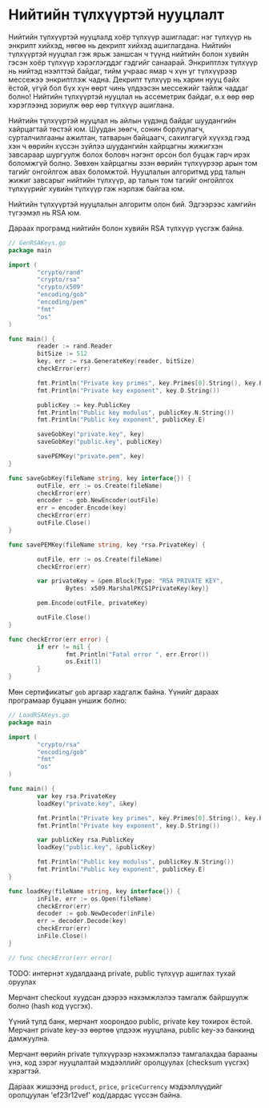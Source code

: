 #  Нийтийн түлхүүртэй нууцлалт

Нийтийн түлхүүртэй нууцлалд хоёр түлхүүр ашигладаг: нэг түлхүүр нь энкрипт хийхэд, нөгөө нь декрипт хийхэд ашиглагдана. Нийтийн түлхүүртэй нууцлал гэж ярьж заншсан ч түүнд нийтийн болон хувийн гэсэн хоёр түлхүүр хэрэглэгддэг гэдгийг санаарай. Энкриптлэх түлхүүр нь нийтэд нээлттэй байдаг, тийм учраас ямар ч хүн уг түлхүүрээр мессежээ энкриптлэж чадна. Декрипт түлхүүр нь харин нууц байх ёстой, үгүй бол бүх хүн өөрт чинь үлдээсэн мессежийг тайлж чаддаг болно! Нийтийн түлхүүртэй нууцлал нь ассеметрик байдаг, ө.х өөр өөр хэрэглээнд зориулж өөр өөр түлхүүр ашиглана.

Нийтийн түлхүүртэй нууцлал нь айлын үүдэнд байдаг шуудангийн хайрцагтай төстэй юм. Шуудан зөөгч, сонин борлуулагч, сурталчилгааны ажилтан, татварын байцаагч, сахилгагүй хүүхэд гээд хэн ч өөрийн хүссэн зүйлээ шуудангийн хайрцагны жижигхэн завсараар шургуулж болох боловч нэгэнт орсон бол буцаж гарч ирэх боломжгүй болно. Зөвхөн хайрцагны эзэн өөрийн түлхүүрээр арын том тагийг онгойлгож авах боломжтой. Нууцлалын алгоритмд урд талын жижиг завсарыг нийтийн түлхүүр, ар талын том тагийг онгойлгох түлхүүрийг хувийн түлхүүр гэж нэрлэж байгаа юм.

Нийтийн түлхүүртэй нууцлалын алгоритм олон бий. Эдгээрээс хамгийн түгээмэл нь RSA юм.

Дараах програмд нийтийн болон хувийн RSA түлхүүр үүсгэж байна.

```go
// GenRSAKeys.go
package main

import (
        "crypto/rand"
        "crypto/rsa"
        "crypto/x509"
        "encoding/gob"
        "encoding/pem"
        "fmt"
        "os"
)

func main() {
        reader := rand.Reader
        bitSize := 512
        key, err := rsa.GenerateKey(reader, bitSize)
        checkError(err)

        fmt.Println("Private key primes", key.Primes[0].String(), key.Primes[1].String())
        fmt.Println("Private key exponent", key.D.String())

        publicKey := key.PublicKey
        fmt.Println("Public key modulus", publicKey.N.String())
        fmt.Println("Public key exponent", publicKey.E)

        saveGobKey("private.key", key)
        saveGobKey("public.key", publicKey)

        savePEMKey("private.pem", key)
}

func saveGobKey(fileName string, key interface{}) {
        outFile, err := os.Create(fileName)
        checkError(err)
        encoder := gob.NewEncoder(outFile)
        err = encoder.Encode(key)
        checkError(err)
        outFile.Close()
}

func savePEMKey(fileName string, key *rsa.PrivateKey) {

        outFile, err := os.Create(fileName)
        checkError(err)

        var privateKey = &pem.Block{Type: "RSA PRIVATE KEY",
                Bytes: x509.MarshalPKCS1PrivateKey(key)}

        pem.Encode(outFile, privateKey)

        outFile.Close()
}

func checkError(err error) {
        if err != nil {
                fmt.Println("Fatal error ", err.Error())
                os.Exit(1)
        }
}
```

Мөн сертификатыг `gob` аргаар хадгалж байна. Үүнийг дараах програмаар буцаан уншиж болно:

```go
// LoadRSAKeys.go
package main

import (
        "crypto/rsa"
        "encoding/gob"
        "fmt"
        "os"
)

func main() {
        var key rsa.PrivateKey
        loadKey("private.key", &key)

        fmt.Println("Private key primes", key.Primes[0].String(), key.Primes[1].String())
        fmt.Println("Private key exponent", key.D.String())

        var publicKey rsa.PublicKey
        loadKey("public.key", &publicKey)

        fmt.Println("Public key modulus", publicKey.N.String())
        fmt.Println("Public key exponent", publicKey.E)
}

func loadKey(fileName string, key interface{}) {
        inFile, err := os.Open(fileName)
        checkError(err)
        decoder := gob.NewDecoder(inFile)
        err = decoder.Decode(key)
        checkError(err)
        inFile.Close()
}

// func checkError(err error)
```


TODO: интернэт худалдаанд private, public түлхүүр ашиглах тухай оруулах

Мерчант checkout хуудсан дээрээ нэхэмжлэлээ тамгалж байршуулж болно (hash код үүсгэх). 

Үүний тулд банк, мерчант хоорондоо public, private key тохирох ёстой. Мерчант private key-ээ өөртөө үлдээж нууцлана, public key-ээ банкинд дамжуулна.

Мерчант өөрийн private түлхүүрээр нэхэмжлэлээ тамгалахдаа барааны үнэ, код зэрэг нууцлалтай мэдээллийг оролцуулах (checksum үүсгэх) хэрэгтэй. 

Дараах жишээнд `product`, `price`, `priceCurrency` мэдээллүүдийг оролцуулан 'ef23r12vef' код/дардас үүссэн байна.
